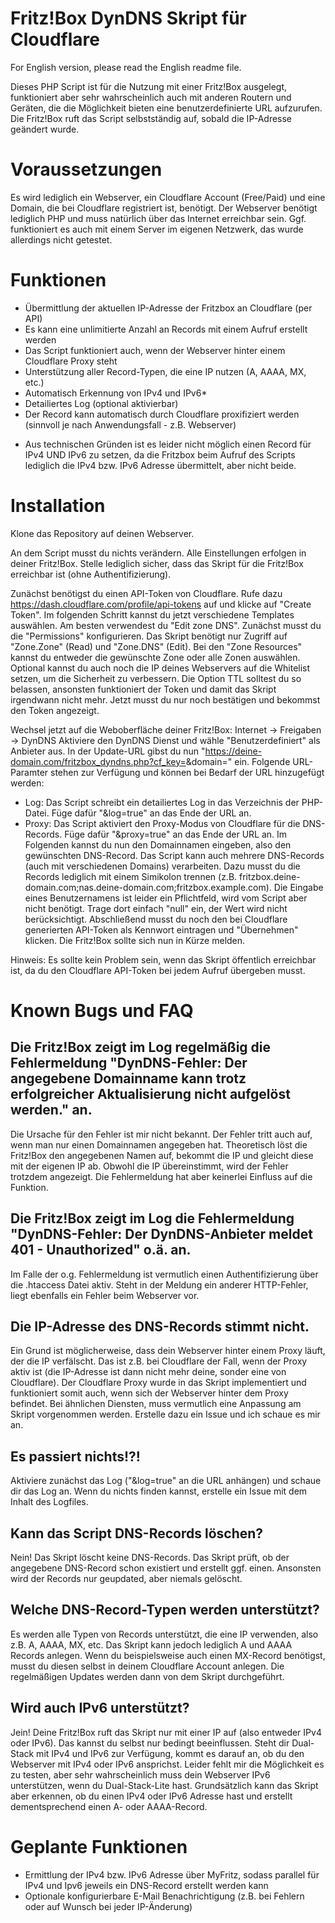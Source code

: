 # Fritz!Box DynDNS Skript für Cloudflare
For English version, please read the English readme file.

Dieses PHP Script ist für die Nutzung mit einer Fritz!Box ausgelegt, funktioniert aber sehr wahrscheinlich auch mit anderen Routern und Geräten, die die Möglichkeit bieten eine benutzerdefinierte URL aufzurufen. Die Fritz!Box ruft das Script selbstständig auf, sobald die IP-Adresse geändert wurde.

# Voraussetzungen
Es wird lediglich ein Webserver, ein Cloudflare Account (Free/Paid) und eine Domain, die bei Cloudflare registriert ist, benötigt. Der Webserver benötigt lediglich PHP und muss natürlich über das Internet erreichbar sein. Ggf. funktioniert es auch mit einem Server im eigenen Netzwerk, das wurde allerdings nicht getestet.

# Funktionen
- Übermittlung der aktuellen IP-Adresse der Fritzbox an Cloudflare (per API)
- Es kann eine unlimitierte Anzahl an Records mit einem Aufruf erstellt werden
- Das Script funktioniert auch, wenn der Webserver hinter einem Cloudflare Proxy steht
- Unterstützung aller Record-Typen, die eine IP nutzen (A, AAAA, MX, etc.)
- Automatisch Erkennung von IPv4 und IPv6*
- Detailiertes Log (optional aktivierbar)
- Der Record kann automatisch durch Cloudflare proxifiziert werden (sinnvoll je nach Anwendungsfall - z.B. Webserver)

* Aus technischen Gründen ist es leider nicht möglich einen Record für IPv4 UND IPv6 zu setzen, da die Fritzbox beim Aufruf des Scripts lediglich die IPv4 bzw. IPv6 Adresse übermittelt, aber nicht beide.

# Installation
Klone das Repository auf deinen Webserver. 

An dem Script musst du nichts verändern. Alle Einstellungen erfolgen in deiner Fritz!Box. Stelle lediglich sicher, dass das Skript für die Fritz!Box erreichbar ist (ohne Authentifizierung).

Zunächst benötigst du einen API-Token von Cloudflare. Rufe dazu https://dash.cloudflare.com/profile/api-tokens auf und klicke auf "Create Token".
Im folgenden Schritt kannst du jetzt verschiedene Templates auswählen. Am besten verwendest du "Edit zone DNS". 
Zunächst musst du die "Permissions" konfigurieren. Das Skript benötigt nur Zugriff auf "Zone.Zone" (Read) und "Zone.DNS" (Edit).
Bei den "Zone Resources" kannst du entweder die gewünschte Zone oder alle Zonen auswählen. Optional kannst du auch noch die IP deines Webservers auf die Whitelist setzen, um die Sicherheit zu verbessern.
Die Option TTL solltest du so belassen, ansonsten funktioniert der Token und damit das Skript irgendwann nicht mehr.
Jetzt musst du nur noch bestätigen und bekommst den Token angezeigt.

Wechsel jetzt auf die Weboberfläche deiner Fritz!Box: Internet -> Freigaben -> DynDNS
Aktiviere den DynDNS Dienst und wähle "Benutzerdefiniert" als Anbieter aus. 
In der Update-URL gibst du nun "https://deine-domain.com/fritzbox_dyndns.php?cf_key=<pass>&domain=<domain>" ein.
Folgende URL-Paramter stehen zur Verfügung und können bei Bedarf der URL hinzugefügt werden:
- Log: Das Script schreibt ein detailiertes Log in das Verzeichnis der PHP-Datei. Füge dafür "&log=true" an das Ende der URL an.
- Proxy: Das Script aktiviert den Proxy-Modus von Cloudflare für die DNS-Records. Füge dafür "&proxy=true" an das Ende der URL an.
Im Folgenden kannst du nun den Domainnamen eingeben, also den gewünschten DNS-Record. Das Script kann auch mehrere DNS-Records (auch mit verschiedenen Domains) verarbeiten. Dazu musst du die Records lediglich mit einem Simikolon trennen (z.B. fritzbox.deine-domain.com;nas.deine-domain.com;fritzbox.example.com).
Die Eingabe eines Benutzernamens ist leider ein Pflichtfeld, wird vom Script aber nicht benötigt. Trage dort einfach "null" ein, der Wert wird nicht berücksichtigt.
Abschließend musst du noch den bei Cloudflare generierten API-Token als Kennwort eintragen und "Übernehmen" klicken. 
Die Fritz!Box sollte sich nun in Kürze melden.
    
Hinweis: Es sollte kein Problem sein, wenn das Skript öffentlich erreichbar ist, da du den Cloudflare API-Token bei jedem Aufruf übergeben musst. 
    
# Known Bugs und FAQ
## Die Fritz!Box zeigt im Log regelmäßig die Fehlermeldung "DynDNS-Fehler: Der angegebene Domainname kann trotz erfolgreicher Aktualisierung nicht aufgelöst werden." an.
Die Ursache für den Fehler ist mir nicht bekannt. Der Fehler tritt auch auf, wenn man nur einen Domainnamen angegeben hat. Theoretisch löst die Fritz!Box den angegebenen Namen auf, bekommt die IP und gleicht diese mit der eigenen IP ab. Obwohl die IP übereinstimmt, wird der Fehler trotzdem angezeigt. Die Fehlermeldung hat aber keinerlei Einfluss auf die Funktion.

## Die Fritz!Box zeigt im Log die Fehlermeldung "DynDNS-Fehler: Der DynDNS-Anbieter meldet 401 - Unauthorized" o.ä. an.
Im Falle der o.g. Fehlermeldung ist vermutlich einen Authentifizierung über die .htaccess Datei aktiv. Steht in der Meldung ein anderer HTTP-Fehler, liegt ebenfalls ein Fehler beim Webserver vor.

## Die IP-Adresse des DNS-Records stimmt nicht.
Ein Grund ist möglicherweise, dass dein Webserver hinter einem Proxy läuft, der die IP verfälscht. Das ist z.B. bei Cloudflare der Fall, wenn der Proxy aktiv ist (die IP-Adresse ist dann nicht mehr deine, sonder eine von Cloudflare). Der Cloudflare Proxy wurde in das Skript implementiert und funktioniert somit auch, wenn sich der Webserver hinter dem Proxy befindet. Bei ähnlichen Diensten, muss vermutlich eine Anpassung am Skript vorgenommen werden. Erstelle dazu ein Issue und ich schaue es mir an.

## Es passiert nichts!?!
Aktiviere zunächst das Log ("&log=true" an die URL anhängen) und schaue dir das Log an. Wenn du nichts finden kannst, erstelle ein Issue mit dem Inhalt des Logfiles.

## Kann das Script DNS-Records löschen?
Nein! Das Skript löscht keine DNS-Records. Das Skript prüft, ob der angegebene DNS-Record schon existiert und erstellt ggf. einen. Ansonsten wird der Records nur geupdated, aber niemals gelöscht.

## Welche DNS-Record-Typen werden unterstützt?
Es werden alle Typen von Records unterstützt, die eine IP verwenden, also z.B. A, AAAA, MX, etc. Das Skript kann jedoch lediglich A und AAAA Records anlegen. Wenn du beispielsweise auch einen MX-Record benötigst, musst du diesen selbst in deinem Cloudflare Account anlegen. Die regelmäßigen Updates werden dann von dem Skript durchgeführt.

## Wird auch IPv6 unterstützt?
Jein! Deine Fritz!Box ruft das Skript nur mit einer IP auf (also entweder IPv4 oder IPv6). Das kannst du selbst nur bedingt beeinflussen. Steht dir Dual-Stack mit IPv4 und IPv6 zur Verfügung, kommt es darauf an, ob du den Webserver mit IPv4 oder IPv6 ansprichst. Leider fehlt mir die Möglichkeit es zu testen, aber sehr wahrscheinlich muss dein Webserver IPv6 unterstützen, wenn du Dual-Stack-Lite hast. 
Grundsätzlich kann das Skript aber erkennen, ob du einen IPv4 oder IPv6 Adresse hast und erstellt dementsprechend einen A- oder AAAA-Record.

# Geplante Funktionen
- Ermittlung der IPv4 bzw. IPv6 Adresse über MyFritz, sodass parallel für IPv4 und Ipv6 jeweils ein DNS-Record erstellt werden kann
- Optionale konfigurierbare E-Mail Benachrichtigung (z.B. bei Fehlern oder auf Wunsch bei jeder IP-Änderung)
